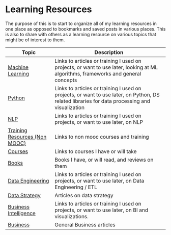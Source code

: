 # Learning Resources

The purpose of this is to start to organize all of my learning resources in one place as opposed to bookmarks and saved posts in various places. This is also to share with others as a learning resource on various topics that might be of interest to them. 

Topic |  Description
--- | ---
[Machine Learning](https://github.com/toddthieme/Learning-Resources/blob/main/Learning%20Resources/Machine%20Learning%20Resources/Machine%20Learning%20Resources.md) | Links to articles or training I used on projects, or want to use later, looking at ML algorithms, frameworks and general concepts
[Python](https://github.com/toddthieme/Learning-Resources/blob/main/Learning%20Resources/Python/Python%20Resources.md) | Links to articles or training I used on projects, or want to use later, on Python, DS related libraries for data processing and visualization
[NLP](https://github.com/toddthieme/Learning-Resources/blob/main/Learning%20Resources/NLP/NLP%20Resouces.md) | Links to articles or training I used on projects, or want to use later, on NLP
[Training Resources (Non MOOC)](https://github.com/toddthieme/Learning-Resources/blob/main/Learning%20Resources/Training%20Resources/Training%20Resources.md) | Links to non mooc courses and training
[Courses](https://github.com/toddthieme/Learning-Resources/blob/main/Learning%20Resources/Courses/Course%20List.md) | Links to courses I have or will take
[Books](https://github.com/toddthieme/Learning-Resources/blob/main/Learning%20Resources/Books/Book%20Reviews%20and%20Wishlist.md) | Books I have, or will read, and reviews on them
[Data Engineering](https://github.com/toddthieme/Learning-Resources/blob/main/Learning%20Resources/Data%20Engineering/Data%20Engineering%20Resources.md) | Links to articles or training I used on projects, or want to use later, on Data Engineering / ETL
[Data Strategy](https://github.com/toddthieme/Learning-Resources/blob/main/Learning%20Resources/Data%20Strategy/Data%20Strategy%20Resources.md) | Articles on data strategy
[Business Intelligence](https://github.com/toddthieme/Learning-Resources/blob/main/Learning%20Resources/Business%20Intelligence/BI%20Resources.md) | Links to articles or training I used on projects, or want to use later, on BI and visualizations.
[Business](https://github.com/toddthieme/Learning-Resources/blob/main/Learning%20Resources/Business/Business%20Resources.md) | General Business articles
